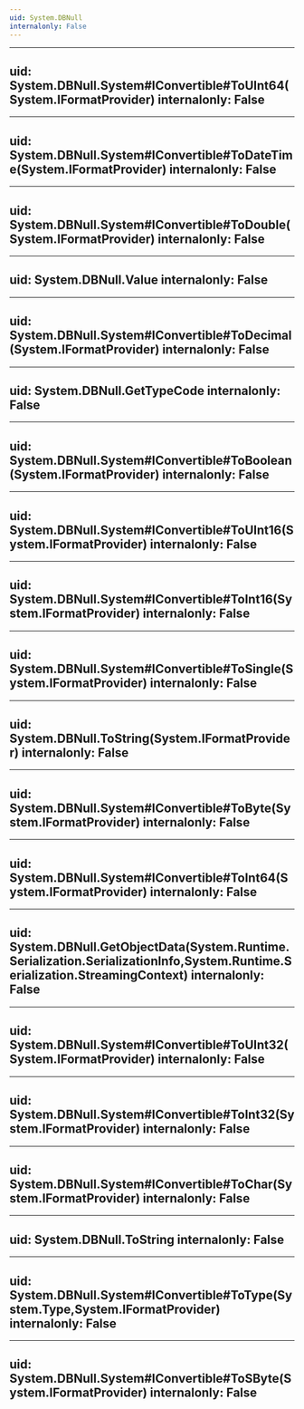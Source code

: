 ```yaml
---
uid: System.DBNull
internalonly: False
---
```


---
uid: System.DBNull.System#IConvertible#ToUInt64(System.IFormatProvider)
internalonly: False
---

---
uid: System.DBNull.System#IConvertible#ToDateTime(System.IFormatProvider)
internalonly: False
---

---
uid: System.DBNull.System#IConvertible#ToDouble(System.IFormatProvider)
internalonly: False
---

---
uid: System.DBNull.Value
internalonly: False
---

---
uid: System.DBNull.System#IConvertible#ToDecimal(System.IFormatProvider)
internalonly: False
---

---
uid: System.DBNull.GetTypeCode
internalonly: False
---

---
uid: System.DBNull.System#IConvertible#ToBoolean(System.IFormatProvider)
internalonly: False
---

---
uid: System.DBNull.System#IConvertible#ToUInt16(System.IFormatProvider)
internalonly: False
---

---
uid: System.DBNull.System#IConvertible#ToInt16(System.IFormatProvider)
internalonly: False
---

---
uid: System.DBNull.System#IConvertible#ToSingle(System.IFormatProvider)
internalonly: False
---

---
uid: System.DBNull.ToString(System.IFormatProvider)
internalonly: False
---

---
uid: System.DBNull.System#IConvertible#ToByte(System.IFormatProvider)
internalonly: False
---

---
uid: System.DBNull.System#IConvertible#ToInt64(System.IFormatProvider)
internalonly: False
---

---
uid: System.DBNull.GetObjectData(System.Runtime.Serialization.SerializationInfo,System.Runtime.Serialization.StreamingContext)
internalonly: False
---

---
uid: System.DBNull.System#IConvertible#ToUInt32(System.IFormatProvider)
internalonly: False
---

---
uid: System.DBNull.System#IConvertible#ToInt32(System.IFormatProvider)
internalonly: False
---

---
uid: System.DBNull.System#IConvertible#ToChar(System.IFormatProvider)
internalonly: False
---

---
uid: System.DBNull.ToString
internalonly: False
---

---
uid: System.DBNull.System#IConvertible#ToType(System.Type,System.IFormatProvider)
internalonly: False
---

---
uid: System.DBNull.System#IConvertible#ToSByte(System.IFormatProvider)
internalonly: False
---
